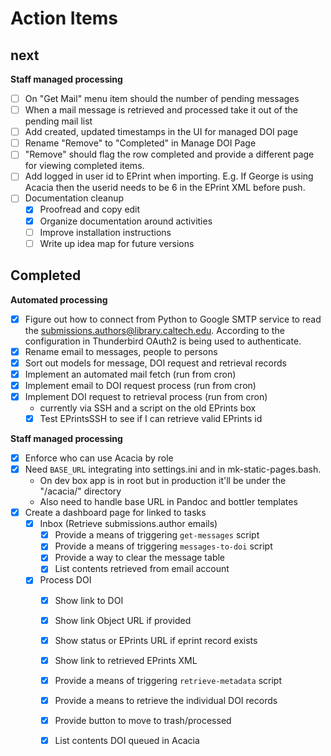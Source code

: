 
Action Items
============

next
----

**Staff managed processing**

- [ ] On "Get Mail" menu item should the number of pending messages
- [ ] When a mail message is retrieved and processed take it out of the pending mail list
- [ ] Add created, updated timestamps in the UI for managed DOI page
- [ ] Rename "Remove" to "Completed" in Manage DOI Page
- [ ] "Remove" should flag the row completed and provide a different page for viewing completed items.
- [ ] Add logged in user id to EPrint when importing. E.g. If George is using Acacia then the userid needs to be 6 in the EPrint XML before push.
- [ ] Documentation cleanup
    - [x] Proofread and copy edit
    - [x] Organize documentation around activities
    - [ ] Improve installation instructions
    - [ ] Write up idea map for future versions

Completed
---------

**Automated processing**

- [x] Figure out how to connect from Python to Google SMTP service to read the submissions.authors@library.caltech.edu. According to the configuration in Thunderbird OAuth2 is being used to authenticate.
- [x] Rename email to messages, people to persons
- [x] Sort out models for message, DOI request and retrieval records
- [x] Implement an automated mail fetch (run from cron)
- [x] Implement email to DOI request process (run from cron)
- [x] Implement DOI request to retrieval process (run from cron)
    - currently via SSH and a script on the old EPrints box
    - [x] Test EPrintsSSH to see if I can retrieve valid EPrints id

**Staff managed processing**

- [x] Enforce who can use Acacia by role
- [x] Need `BASE_URL` integrating into settings.ini and in mk-static-pages.bash.
    - On dev box app is in root but in production it'll be under the "/acacia/" directory
    - Also need to handle base URL in Pandoc and bottler templates
- [x] Create a dashboard page for linked to tasks
    - [x] Inbox (Retrieve submissions.author emails)
        - [x] Provide a means of triggering `get-messages` script
        - [x] Provide a means of triggering `messages-to-doi` script
        - [x] Provide a way to clear the message table
        - [x] List contents retrieved from email account
    - [x] Process DOI
        - [x] Show link to DOI
        - [x] Show link Object URL if provided
        - [x] Show status or EPrints URL if eprint record exists
        - [x] Show link to retrieved EPrints XML
        - [x] Provide a means of triggering `retrieve-metadata` script
        - [x] Provide a means to retrieve the individual DOI records
        - [x] Provide button to move to trash/processed
        - [x] List contents DOI queued in Acacia


